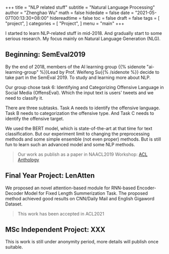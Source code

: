 +++
title = "NLP related stuff"
subtitle = "Natural Language Processing"
author = "Zhenghao Wu"
math = false
hidedate = false
date = "2021-05-07T00:13:30+08:00"
hidereadtime = false
toc = false
draft = false
tags = [
    "project",
]
categories = [
    "Project",
]
menu = "main"
+++

I started to learn NLP-related stuff in mid-2018. And gradually start to some serious research. My focus mainly on Natural Language Generation (NLG).

## Beginning: SemEval2019

By the end of 2018, members of the AI learning group {{% sidenote "ai-learning-group" %}}Lead by Prof. Weifeng Su{{% /sidenote %}} decide to take part in the SemEval 2019. To study and learning more about NLP. 

Our group chose task 6: Identifying and Categorizing Offensive Language in Social Media (OffensEval). Which the input text is users' tweets and we need to classify it.

There are three subtasks. Task A needs to identify the offensive language. Task B needs to categorization the offensive type. And Task C needs to identify the offensive target.

We used the BERT model, which is state-of-the-art at that time for text classification. But our experiment limit to changing the preprocessing methods and some simple ensemble (not even proper) methods. But is still fun to learn such an advanced model and some NLP methods.

> Our work as publish as a paper in NAACL2019 Workshop: [ACL Anthology](https://www.aclweb.org/anthology/S19-2099/)

## Final Year Project: LenAtten

We proposed an novel attention-based module for RNN-based Encoder-Decoder Model for Fixed Length Summerization Task. The proposed method achieved good results on CNN/Daily Mail and English Gigaword Dataset.

> This work has been accepted in ACL2021

## MSc Independent Project: XXX

This is work is still under anonymity period, more details will publish once suitable.



